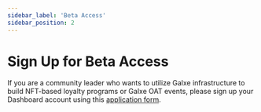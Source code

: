 ```yaml
---
sidebar_label: 'Beta Access'
sidebar_position: 2
---
```


# Sign Up for Beta Access

If you are a community leader who wants to utilize Galxe infrastructure to build NFT-based loyalty programs or Galxe OAT events, please sign up your Dashboard account using this [application form](https://gal.xyz/application).
